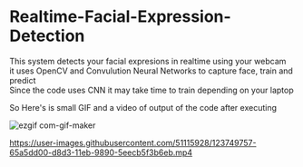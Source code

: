 
# Realtime-Facial-Expression-Detection
This system detects your facial expresions in realtime using your webcam <br>
it uses OpenCV and Convulution Neural Networks to capture face, train  and predict <br>
Since the code uses CNN it may take time to train depending on your laptop

So Here's is small GIF and a video of output of the code after executing


![ezgif com-gif-maker](https://user-images.githubusercontent.com/51115928/123755732-d64ff800-d8d9-11eb-84c6-74e35fe557cd.gif)


https://user-images.githubusercontent.com/51115928/123749757-65a5dd00-d8d3-11eb-9890-5eecb5f3b6eb.mp4


